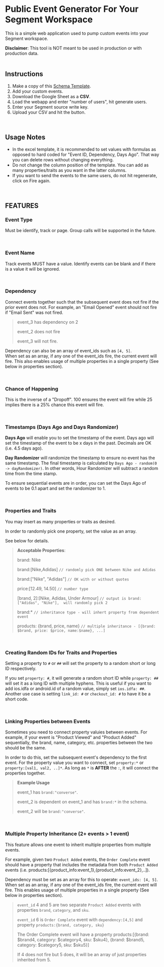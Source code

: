 # Public Event Generator For Your Segment Workspace

This is a simple web application used to pump custom events into your Segment workspace.  

**Disclaimer**:  This tool is NOT meant to be used in production or with production data. 
<br><br>

## Instructions
1. Make a copy of this [Schema Template](https://docs.google.com/spreadsheets/d/13XXBkNGFTms5o-6A3A3vqmIoVBUqkxSgvj9ghTTYGdI/edit?usp=sharing).
2. Add your custom events. 
3. Download the Google Sheet as a **CSV**.
4. Load the webapp and enter "number of users", hit generate users.  
5. Enter your Segment source write key. 
5. Upload your CSV and hit the button. 


<br>

## Usage Notes
- In the excel template, it is recommended to set values with formulas as opposed to hard coded for "Event ID, Dependency, Days Ago".  That way you can delete rows without changing everything. 
- Do not change the column position of the template.  You can add as many properties/traits as you want in the latter columns. 
- If you want to send the events to the same users, do not hit regenerate, click on Fire again. 

<br>

## FEATURES

### Event Type
Must be identify, track or page.  Group calls will be supported in the future. 

<br>

### Event Name
Track events MUST have a value.  Identify events can be blank and if there is a value it will be ignored. 

<br>

### Dependency
Connect events together such that the subsequent event does not fire if the prior event does not.  For example, an "Email Opened" event should not fire if "Email Sent" was not fired. 

> event_3 has dependency on 2 
>
> event_2 does not fire
>
> event_3 will not fire. 

Dependency can also be an array of event_ids such as `[4, 5]`.  
When set as an array, if any one of the event_ids fire, the current event will fire. 
This also enables usage of multiple properties in a single property (See below in properties section).

<br>

### Chance of Happening
This is the inverse of a "Dropoff".  100 ensures the event will fire while 25 implies there is a 25% chance this event will fire. 

<br>

### Timestamps (Days Ago and Days Randomizer)

 **Days Ago** will enable you to set the timestamp of the event.  Days ago will set the timestamp of the event to be x days in the past.  Decimals are OK (i.e. 4.5 days ago).

 **Day Randomizer** will randomize the timestamp to ensure no event has the same timestamp.  The final timestamp is calculated by `Days Ago - random(0 -> dayRandomizer)`.  In other words, Hour Randomizer will subtract a random time from the time stamp.  

 To ensure sequential events are in order, you can set the Days Ago of events to be 0.1 apart and set the randomizer to 1. 

<br>

### Properties and Traits

You may insert as many properties or traits as desired. 

In order to randomly pick one property, set the value as an array. 

See below for details.

> **Acceptable Properties**:
> 
> brand: Nike
> 
> brand:[Nike,Adidas] `// randomly pick ONE between Nike and Adidas` 
> 
> brand:["Nike", "Adidas"] `// OK with or without quotes`
> 
> price:[12.49, 14.50] `// number type`
> 
> [brand, 2]:[Nike, Adidas, Under Armour] `// output is brand:["Adidas", "Nike"],  will randomly pick 2`
>
> brand:* `// inheritance type - will inhert property from dependent event`
> 
> products: {brand, price, name} `// multiple inheritance - [{brand: $brand, price: $price, name:$name}, ...]`

<br>


### Creating Random IDs for Traits and Properties 

Setting a property to `#` or `##` will set the property to a random short or long ID respectively. 

If you set `property: #`, it will generate a random short ID while `property: ##` will set it as a long ID with multiple hyphens. This is useful if you want to add ios.idfa or android.id of a random value, simply set `ios.idfa: ##`.  Another use case is setting `link_id: #` or `checkout_id: #` to have it be a short code. 

<br>

### Linking Properties between Events 

Sometimes you need to connect property valuies between events.  For example, if your event is "Product Viewed" and "Product Added" sequentially, the brand, name, category, etc. properties between the two should be the same. 

In order to do this, set the subsequent event's dependency to the first event.  For the property value you want to connect, set `property:*` or `property:[val1, val2, ..]*`.  As long as `*` is **AFTER** the `:`, it will connect the properties together. 

> **Example Usage**
> 
> event_1 has `brand:"converse"`. 
>
> event_2 is dependent on event_1 and has `brand:*` in the schema. 
>
> event_2 will be `brand:"converse"`. 

<br>

### Multiple Property Inheritance (2+ events > 1 event)

This feature allows one event to inherit multiple properties from multiple events. 

For example, given two `Product Added` events, the `Order Complete` event should have a property that includes the metadata from both `Product Added` events (i.e. products:[{product_info:event_1},{product_info:event_2},..]). 

Dependency must be set as an array for this to operate: `event_ids: [4, 5]`.  
When set as an array, if any one of the event_ids fire, the current event will fire. 
This enables usage of multiple properties in a single property (See below in properties section).

> `event_id` 4 and 5 are two separate `Product Added` events with properties `brand`, `category`, and `sku`.
>
> `event_id` 6 is `Order Complete` event with `dependency:[4,5]` and property `products:{brand, category, sku}`
>
> The Order Complete event will have a property products:[{brand: $brand4, category: $category4, sku: $sku4}, {brand: $brand5, category: $category5, sku: $sku5}]
> 
> If 4 does not fire but 5 does, it will be an array of just properties inherited from 5.  